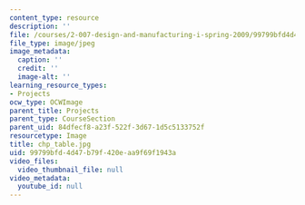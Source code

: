 ```yaml
---
content_type: resource
description: ''
file: /courses/2-007-design-and-manufacturing-i-spring-2009/99799bfd4d47b79f420eaa9f69f1943a_chp_table.jpg
file_type: image/jpeg
image_metadata:
  caption: ''
  credit: ''
  image-alt: ''
learning_resource_types:
- Projects
ocw_type: OCWImage
parent_title: Projects
parent_type: CourseSection
parent_uid: 84dfecf8-a23f-522f-3d67-1d5c5133752f
resourcetype: Image
title: chp_table.jpg
uid: 99799bfd-4d47-b79f-420e-aa9f69f1943a
video_files:
  video_thumbnail_file: null
video_metadata:
  youtube_id: null
---
```

